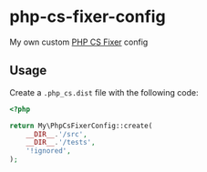 # php-cs-fixer-config

My own custom [PHP CS Fixer](https://github.com/FriendsOfPHP/PHP-CS-Fixer/) config

## Usage

Create a `.php_cs.dist` file with the following code:

```php
<?php

return My\PhpCsFixerConfig::create(
    __DIR__.'/src',
    __DIR__.'/tests',
    '!ignored',
);
```
